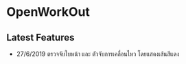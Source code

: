 # OpenWorkOut
## Latest Features
  - 27/6/2019 ตรวจจับใบหน้า และ ตัวจับการเคลื่อนไหว โดยแสดงเส้นสีแดง
